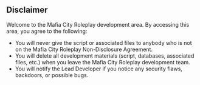 ## Disclaimer 
 
Welcome to the Mafia City Roleplay development area. By accessing this area, you agree to the following: 
 - You will never give the script or associated files to anybody who is not on the Mafia City Roleplay Non-Disclosure Agreement. 
 - You will delete all development materials (script, databases, associated files, etc.) when you leave the Mafia City Roleplay development team. 
 - You will notify the Lead Developer if you notice any security flaws, backdoors, or possible bugs. 